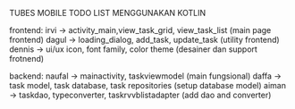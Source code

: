 TUBES MOBILE TODO LIST MENGGUNAKAN KOTLIN

frontend:
irvi -> activity_main,view_task_grid, view_task_list (main page frontend)
dagul -> loading_dialog,  add_task, update_task (utility frontend)
dennis -> ui/ux icon, font family, color theme (desainer dan support frotnend)

backend:
naufal -> mainactivity, taskviewmodel (main fungsional)
daffa -> task model, task database, task repositories (setup database model)
aiman -> taskdao, typeconverter, taskrvvblistadapter (add dao and converter)
